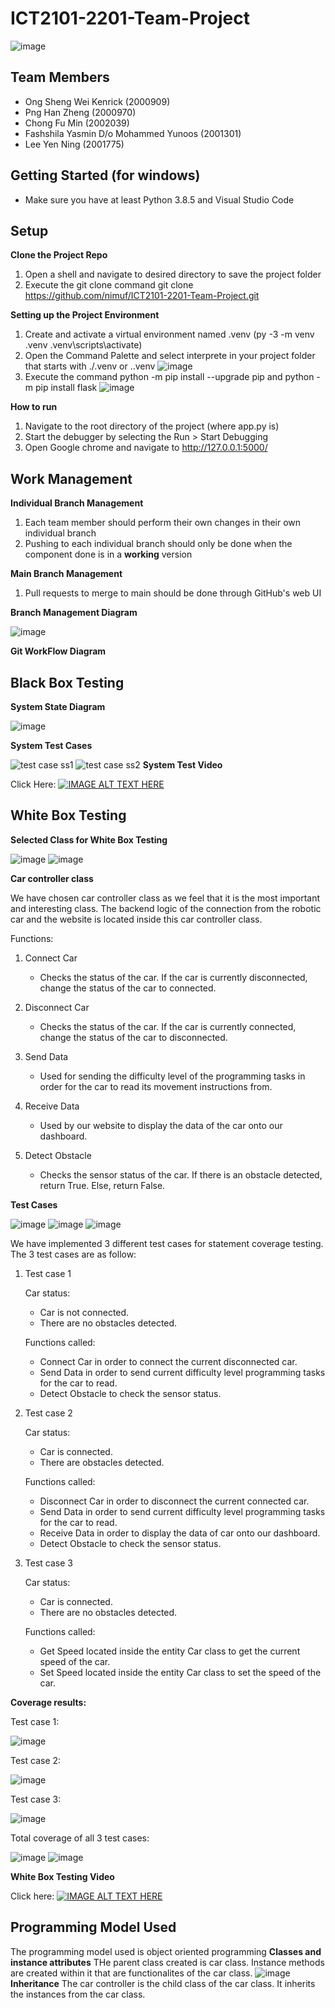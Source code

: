 # ICT2101-2201-Team-Project
![image](https://user-images.githubusercontent.com/75081645/144783400-5a3f18c7-ddc0-4288-b13c-a080456b5e9e.png)

## Team Members
- Ong Sheng Wei Kenrick (2000909)
- Png Han Zheng (2000970)
- Chong Fu Min (2002039)
- Fashshila Yasmin D/o Mohammed Yunoos (2001301)
- Lee Yen Ning (2001775)

## Getting Started (for windows)
- Make sure you have at least Python 3.8.5 and Visual Studio Code

## Setup
**Clone the Project Repo**
1. Open a shell and navigate to desired directory to save the project folder
2. Execute the git clone command
git clone https://github.com/nimuf/ICT2101-2201-Team-Project.git

**Setting up the Project Environment**
1. Create and activate a virtual environment named .venv
(py -3 -m venv .venv
.venv\scripts\activate)
2. Open the Command Palette and select interprete in your project folder that starts with ./.venv or .\.venv
![image](https://user-images.githubusercontent.com/75081645/144780760-3214cab5-2f79-40de-b4bd-f6d8873bc169.png)
3. Execute the command python -m pip install --upgrade pip and python -m pip install flask
![image](https://user-images.githubusercontent.com/75081645/144780692-4dcfa933-8fa6-45a1-b023-95a62b4aa05d.png)

**How to run**
1. Navigate to the root directory of the project (where app.py is)
2. Start the debugger by selecting the Run > Start Debugging 
3. Open Google chrome and navigate to http://127.0.0.1:5000/

## Work Management
**Individual Branch Management**
1. Each team member should perform their own changes in their own individual branch
2. Pushing to each individual branch should only be done when the component done is in a **working** version

**Main Branch Management**
1. Pull requests to merge to main should be done through GitHub's web UI

**Branch Management Diagram**

![image](https://user-images.githubusercontent.com/72655216/144834816-0c0284ba-29b1-43f1-a2f7-78003a565d75.png)

**Git WorkFlow Diagram**
## Black Box Testing
**System State Diagram**

![image](https://user-images.githubusercontent.com/72655216/144748676-738bda0d-add5-429d-89e0-3d1f4eb73c37.png)

**System Test Cases**

![test case ss1](https://user-images.githubusercontent.com/73540954/144647626-88e5e8a5-705b-48cc-b492-e6ee54313cdb.JPG)
![test case ss2](https://user-images.githubusercontent.com/73540954/144647630-4a2c0978-8941-45fe-b4a0-4e3cb9a4263d.JPG)
**System Test Video**

Click Here:
[![IMAGE ALT TEXT HERE](https://img.youtube.com/vi/Xvw59fAYJm0/0.jpg)](https://www.youtube.com/watch?v=Xvw59fAYJm0)
## White Box Testing
**Selected Class for White Box Testing**

![image](https://user-images.githubusercontent.com/72655216/144747751-6a190a92-22ec-4336-9b6b-9846bd84dc1e.png)
![image](https://user-images.githubusercontent.com/72655216/144747835-bebc8071-c760-4d14-acfd-c1b33ecd02a3.png)


**Car controller class**

We have chosen car controller class as we feel that it is the most important and interesting class. The backend logic of the connection from the robotic car and the website is located inside this car controller class. 

Functions:
1. Connect Car
    - Checks the status of the car. If the car is currently disconnected, change the status of the car to connected.
    
2. Disconnect Car
    - Checks the status of the car. If the car is currently connected, change the status of the car to disconnected.
    
3. Send Data
    - Used for sending the difficulty level of the programming tasks in order for the car to read its movement instructions from.
    
4. Receive Data
    - Used by our website to display the data of the car onto our dashboard.
    
5. Detect Obstacle
    - Checks the sensor status of the car. If there is an obstacle detected, return True. Else, return False.


**Test Cases**

![image](https://user-images.githubusercontent.com/72655216/144748039-bc88b6a9-03cb-4c52-af63-754445a13545.png)
![image](https://user-images.githubusercontent.com/72655216/144748050-082c3a2c-5c20-445b-a626-259a866b4772.png)
![image](https://user-images.githubusercontent.com/72655216/144748057-9ec86246-cca6-44cb-995d-c17588d5adb9.png)


We have implemented 3 different test cases for statement coverage testing. The 3 test cases are as follow:
1. Test case 1
   
   Car status:
    - Car is not connected.
    - There are no obstacles detected.
    
   Functions called:
    - Connect Car in order to connect the current disconnected car.
    - Send Data in order to send current difficulty level programming tasks for the car to read.
    - Detect Obstacle to check the sensor status.

2. Test case 2
   
   Car status:
    - Car is connected.
    - There are obstacles detected.
   
   Functions called:
    - Disconnect Car in order to disconnect the current connected car.
    - Send Data in order to send current difficulty level programming tasks for the car to read.
    - Receive Data in order to display the data of car onto our dashboard.
    - Detect Obstacle to check the sensor status.

3. Test case 3
   
   Car status:
    - Car is connected.
    - There are no obstacles detected.
   
   Functions called:
    - Get Speed located inside the entity Car class to get the current speed of the car.
    - Set Speed located inside the entity Car class to set the speed of the car.


**Coverage results:**

Test case 1:

![image](https://user-images.githubusercontent.com/72655216/144748437-10f184ef-08ab-4fca-b44c-bd0f9dfa1aba.png)


Test case 2:

![image](https://user-images.githubusercontent.com/72655216/144748459-3cfe8e9a-0130-477c-aebd-c47a61e508a0.png)


Test case 3:

![image](https://user-images.githubusercontent.com/72655216/144748494-ec710805-c57f-4f42-bbcf-d73d7f580a11.png)


Total coverage of all 3 test cases:

![image](https://user-images.githubusercontent.com/72655216/144748522-801fb384-4f86-4c1f-ab36-4a8308055b66.png)
![image](https://user-images.githubusercontent.com/72655216/144748537-7b333c7f-0f7e-4208-bf69-0e1658122359.png)


**White Box Testing Video**

Click here:
[![IMAGE ALT TEXT HERE](https://img.youtube.com/vi/cA57TA9uwhE/0.jpg)](https://www.youtube.com/watch?v=cA57TA9uwhE)
## Programming Model Used
The programming model used is object oriented programming
**Classes and instance attributes**
THe parent class created is car class. Instance methods are created within it that are functionalites of the car class.
![image](https://user-images.githubusercontent.com/75081645/144785207-355286a0-f6f8-4763-a611-f629eb9fa332.png)
**Inheritance**
The car controller is the child class of the car class. It inherits the instances from the car class.

